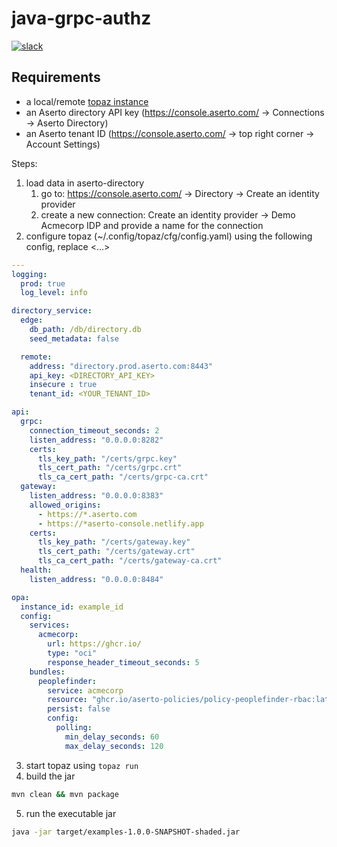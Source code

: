 # java-grpc-authz
[![slack](https://img.shields.io/badge/slack-Aserto%20Community-brightgreen)](https://asertocommunity.slack.com)


## Requirements
- a local/remote [topaz instance](https://github.com/aserto-dev/topaz)
- an Aserto directory API key (https://console.aserto.com/ -> Connections -> Aserto Directory)
- an Aserto tenant ID (https://console.aserto.com/ -> top right corner -> Account Settings)


Steps:
1. load data in aserto-directory
   1. go to: https://console.aserto.com/ -> Directory -> Create an identity provider 
   2. create a new connection: Create an identity provider  -> Demo Acmecorp IDP and provide a name for the connection
2. configure topaz (~/.config/topaz/cfg/config.yaml) using the following config, replace <...>
```yaml
---
logging:
  prod: true
  log_level: info

directory_service:
  edge:
    db_path: /db/directory.db
    seed_metadata: false

  remote:
    address: "directory.prod.aserto.com:8443"
    api_key: <DIRECTORY_API_KEY>
    insecure : true
    tenant_id: <YOUR_TENANT_ID>

api:
  grpc:
    connection_timeout_seconds: 2
    listen_address: "0.0.0.0:8282"
    certs:
      tls_key_path: "/certs/grpc.key"
      tls_cert_path: "/certs/grpc.crt"
      tls_ca_cert_path: "/certs/grpc-ca.crt"
  gateway:
    listen_address: "0.0.0.0:8383"
    allowed_origins:
      - https://*.aserto.com
      - https://*aserto-console.netlify.app
    certs:
      tls_key_path: "/certs/gateway.key"
      tls_cert_path: "/certs/gateway.crt"
      tls_ca_cert_path: "/certs/gateway-ca.crt"
  health:
    listen_address: "0.0.0.0:8484"

opa:
  instance_id: example_id
  config:
    services:
      acmecorp:
        url: https://ghcr.io/
        type: "oci"
        response_header_timeout_seconds: 5
    bundles:
      peoplefinder:
        service: acmecorp
        resource: "ghcr.io/aserto-policies/policy-peoplefinder-rbac:latest"
        persist: false
        config:
          polling:
            min_delay_seconds: 60
            max_delay_seconds: 120
```
3. start topaz using `topaz run`
4. build the jar
```bash
mvn clean && mvn package
```
5. run the executable jar
```bash
java -jar target/examples-1.0.0-SNAPSHOT-shaded.jar
```